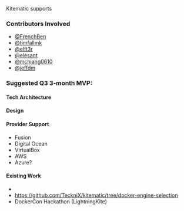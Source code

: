 Kitematic supports 

### Contributors Involved
- [@FrenchBen](https://github.com/FrenchBen)
- [@timfallmk](https://github.com/timfallmk)
- [@elft3r](https://github.com/elft3r)
- [@elesant](https://github.com/elesant)
- [@mchiang0610](https://github.com/mchiang0610)
- [@jeffdm](https://github.com/jeffdm)

### Suggested Q3 3-month MVP:

#### Tech Architecture

#### Design

#### Provider Support
- Fusion
- Digital Ocean
- VirtualBox
- AWS
- Azure?

#### Existing Work

- 
- https://github.com/TeckniX/kitematic/tree/docker-engine-selection
- DockerCon Hackathon (LightningKite)